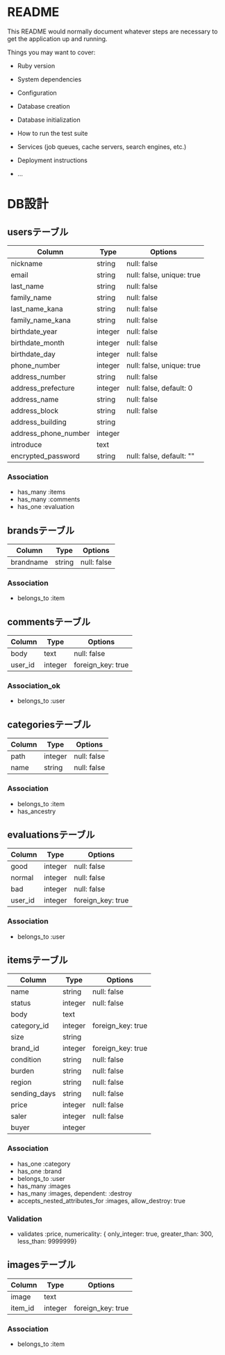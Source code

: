 # README

This README would normally document whatever steps are necessary to get the
application up and running.

Things you may want to cover:

* Ruby version

* System dependencies

* Configuration

* Database creation

* Database initialization

* How to run the test suite

* Services (job queues, cache servers, search engines, etc.)

* Deployment instructions

* ...

# DB設計
## usersテーブル
|Column|Type|Options|
|------|----|-------|
|nickname|string|null: false|
|email|string|null: false, unique: true|
|last_name|string|null: false|
|family_name|string|null: false|
|last_name_kana|string|null: false|
|family_name_kana|string|null: false|
|birthdate_year|integer|null: false|
|birthdate_month|integer|null: false|
|birthdate_day|integer|null: false|
|phone_number|integer|null: false, unique: true|
|address_number|string|null: false|
|address_prefecture|integer|null: false, default: 0|
|address_name|string|null: false|
|address_block|string|null: false|
|address_building|string||
|address_phone_number|integer||
|introduce|text||
|encrypted_password|string|null: false, default: ""|

### Association
- has_many :items
- has_many :comments
- has_one :evaluation


## brandsテーブル
|Column|Type|Options|
|------|----|-------|
|brandname|string|null: false|

### Association
- belongs_to :item


## commentsテーブル
|Column|Type|Options|
|------|----|-------|
|body|text|null: false|
|user_id|integer|foreign_key: true|

### Association_ok
- belongs_to :user


## categoriesテーブル
|Column|Type|Options|
|------|----|-------|
|path|integer|null: false|
|name|string|null: false|

### Association
- belongs_to :item
- has_ancestry


## evaluationsテーブル
|Column|Type|Options|
|------|----|-------|
|good|integer|null: false|
|normal|integer|null: false|
|bad|integer|null: false|
|user_id|integer|foreign_key: true|

### Association
- belongs_to :user


## itemsテーブル
|Column|Type|Options|
|------|----|-------|
|name|string|null: false|
|status|integer|null: false|
|body|text||
|category_id|integer|foreign_key: true|
|size|string||
|brand_id|integer|foreign_key: true|
|condition|string|null: false|
|burden|string|null: false|
|region|string|null: false|
|sending_days|string|null: false|
|price|integer|null: false|
|saler|integer|null: false|
|buyer|integer||

### Association
- has_one :category
- has_one :brand
- belongs_to :user
- has_many :images
- has_many :images, dependent: :destroy
- accepts_nested_attributes_for :images, allow_destroy: true

### Validation
- validates :price, numericality: { only_integer: true, greater_than: 300, less_than: 9999999}


## imagesテーブル
|Column|Type|Options|
|------|----|-------|
|image|text||
|item_id|integer|foreign_key: true|

### Association
- belongs_to :item
